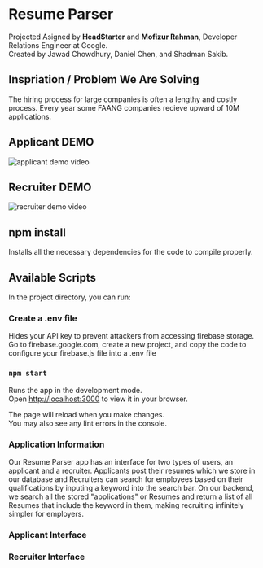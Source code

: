 # Resume Parser
Projected Asigned by **HeadStarter** and **Mofizur Rahman**, Developer Relations Engineer at Google.  
Created by Jawad Chowdhury, Daniel Chen, and Shadman Sakib.

## Inspriation / Problem We Are Solving
The hiring process for large companies is often a lengthy and costly process. Every year some FAANG companies recieve upward of 10M applications.

## Applicant DEMO
![applicant demo video](https://github.com/dchen024/Resume-Parser/blob/main/applicant.gif)

## Recruiter DEMO
![recruiter demo video](https://github.com/dchen024/Resume-Parser/blob/main/recruiter.gif)

## npm install
Installs all the necessary dependencies for the code to compile properly.

## Available Scripts

In the project directory, you can run:

### Create a .env file
Hides your API key to prevent attackers from accessing firebase storage. 
Go to firebase.google.com, create a new project, and copy the code to configure your firebase.js file into a .env file

### `npm start`

Runs the app in the development mode.\
Open [http://localhost:3000](http://localhost:3000) to view it in your browser.

The page will reload when you make changes.\
You may also see any lint errors in the console.

### Application Information
Our Resume Parser app has an interface for two types of users, an applicant and a recruiter. 
Applicants post their resumes which we store in our database and Recruiters can search for employees based on their qualifications by inputing a keyword into the search bar. On our backend, we search all the stored "applications" or Resumes and return a list of all Resumes that include the keyword in them, making recruiting infinitely simpler for employers. 

### Applicant Interface


### Recruiter Interface
